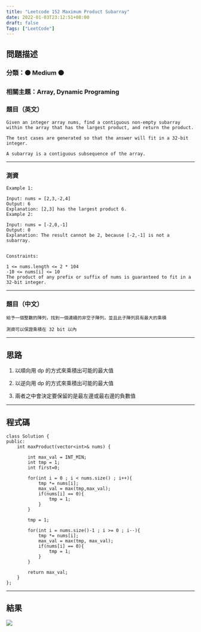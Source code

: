 ```yaml
---
title: "Leetcode 152 Maximum Product Subarray"
date: 2022-01-03T23:12:51+08:00
draft: false
Tags: ["LeetCode"]
---
```



## 問題描述

### 分類：🟠 Medium 🟠

### 相關主題：Array, Dynamic Programing

### 題目（英文）

```
Given an integer array nums, find a contiguous non-empty subarray within the array that has the largest product, and return the product.

The test cases are generated so that the answer will fit in a 32-bit integer.

A subarray is a contiguous subsequence of the array.
```

---

### 測資

```
Example 1:

Input: nums = [2,3,-2,4]
Output: 6
Explanation: [2,3] has the largest product 6.
Example 2:

Input: nums = [-2,0,-1]
Output: 0
Explanation: The result cannot be 2, because [-2,-1] is not a subarray.
 

Constraints:

1 <= nums.length <= 2 * 104
-10 <= nums[i] <= 10
The product of any prefix or suffix of nums is guaranteed to fit in a 32-bit integer.
```

---

### 題目（中文）

```
給予一個整數的陣列，找到一個連續的非空子陣列，並且此子陣列具有最大的乘積

測資可以保證乘積在 32 bit 以內
```

---

## 思路

1. 以順向用 dp 的方式來乘積出可能的最大值

2. 以逆向用 dp 的方式來乘積出可能的最大值

3. 兩者之中會決定要保留的是最左邊或最右邊的負數值

---

## 程式碼

```
class Solution {
public:
    int maxProduct(vector<int>& nums) {
        
        int max_val = INT_MIN;
        int tmp = 1;
        int first=0;
        
        for(int i = 0 ; i < nums.size() ; i++){
            tmp *= nums[i];
            max_val = max(tmp,max_val);
            if(nums[i] == 0){
                tmp = 1;
            }
        }
        
        tmp = 1;
        
        for(int i = nums.size()-1 ; i >= 0 ; i--){
            tmp *= nums[i];
            max_val = max(tmp, max_val);
            if(nums[i] == 0){
                tmp = 1;
            }
        }
        
        return max_val;
    }
};
```

---

## 結果

![](https://i.imgur.com/d3QSgNE.png)